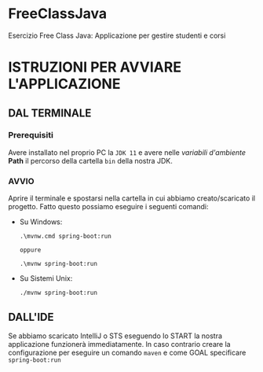 # FreeClassJava
Esercizio Free Class Java: Applicazione per gestire studenti e corsi

# ISTRUZIONI PER AVVIARE L'APPLICAZIONE

## DAL TERMINALE

### Prerequisiti

Avere installato nel proprio PC la `JDK 11` e avere nelle _variabili d'ambiente_ **Path** il percorso della
cartella `bin` della nostra JDK.

### AVVIO

Aprire il terminale e spostarsi nella cartella in cui abbiamo creato/scaricato il progetto. Fatto questo possiamo
eseguire i seguenti comandi:

- Su Windows:
   ```shell
   .\mvnw.cmd spring-boot:run
   
   oppure
   
   .\mvnw spring-boot:run
   ```
- Su Sistemi Unix:
   ```shell
   ./mvnw spring-boot:run
   ```

## DALL'IDE

Se abbiamo scaricato IntelliJ o STS eseguendo lo START la nostra applicazione funzionerà immediatamente. In caso
contrario creare la configurazione per eseguire un comando `maven` e come GOAL specificare `spring-boot:run`
